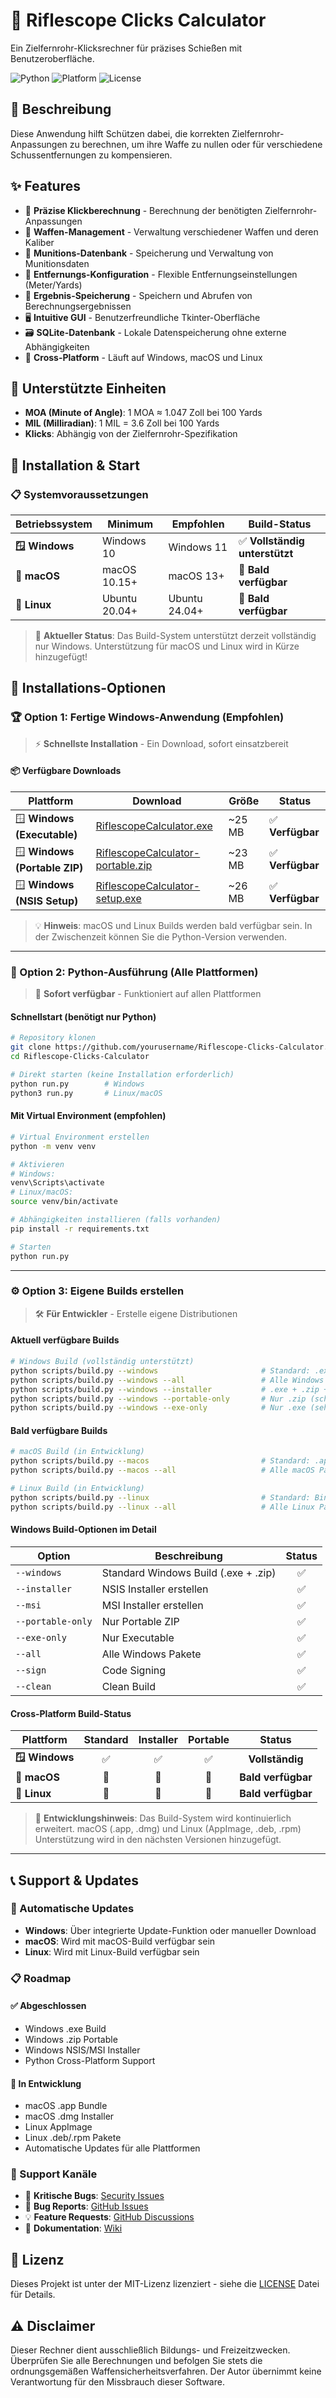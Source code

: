 # 🎯 Riflescope Clicks Calculator

Ein Zielfernrohr-Klicksrechner für präzises Schießen mit Benutzeroberfläche.

![Python](https://img.shields.io/badge/Python-3.8+-blue.svg)
![Platform](https://img.shields.io/badge/Platform-Windows%20%7C%20macOS%20%7C%20Linux-lightgrey.svg)
![License](https://img.shields.io/badge/License-MIT-green.svg)

## 📖 Beschreibung

Diese Anwendung hilft Schützen dabei, die korrekten Zielfernrohr-Anpassungen zu berechnen, um ihre Waffe zu nullen oder für verschiedene Schussentfernungen zu kompensieren.

## ✨ Features

- 🎯 **Präzise Klickberechnung** - Berechnung der benötigten Zielfernrohr-Anpassungen
- 🔫 **Waffen-Management** - Verwaltung verschiedener Waffen und deren Kaliber
- 🎯 **Munitions-Datenbank** - Speicherung und Verwaltung von Munitionsdaten
- 📏 **Entfernungs-Konfiguration** - Flexible Entfernungseinstellungen (Meter/Yards)
- 💾 **Ergebnis-Speicherung** - Speichern und Abrufen von Berechnungsergebnissen
- 🖥️ **Intuitive GUI** - Benutzerfreundliche Tkinter-Oberfläche
- 🗃️ **SQLite-Datenbank** - Lokale Datenspeicherung ohne externe Abhängigkeiten
- 📱 **Cross-Platform** - Läuft auf Windows, macOS und Linux

## 🎯 Unterstützte Einheiten

- **MOA (Minute of Angle)**: 1 MOA ≈ 1.047 Zoll bei 100 Yards
- **MIL (Milliradian)**: 1 MIL = 3.6 Zoll bei 100 Yards
- **Klicks**: Abhängig von der Zielfernrohr-Spezifikation

## 🚀 Installation & Start

### 📋 Systemvoraussetzungen

| Betriebssystem | Minimum | Empfohlen | Build-Status |
|----------------|---------|-----------|--------------|
| **🪟 Windows** | Windows 10 | Windows 11 | ✅ **Vollständig unterstützt** |
| **🍎 macOS** | macOS 10.15+ | macOS 13+ | 🔄 **Bald verfügbar** |
| **🐧 Linux** | Ubuntu 20.04+ | Ubuntu 24.04+ | 🔄 **Bald verfügbar** |

> 📢 **Aktueller Status**: Das Build-System unterstützt derzeit vollständig nur Windows. Unterstützung für macOS und Linux wird in Kürze hinzugefügt!

## 💾 Installations-Optionen

### 🏆 Option 1: Fertige Windows-Anwendung (Empfohlen)

> ⚡ **Schnellste Installation** - Ein Download, sofort einsatzbereit

#### 📦 Verfügbare Downloads

| Plattform | Download | Größe | Status |
|-----------|----------|-------|--------|
| 🪟 **Windows (Executable)** | [RiflescopeCalculator.exe](./dist/RiflescopeCalculator.exe) | ~25 MB | ✅ **Verfügbar** |
| 🪟 **Windows (Portable ZIP)** | [RiflescopeCalculator-portable.zip](./dist/RiflescopeCalculator-portable.zip) | ~23 MB | ✅ **Verfügbar** |
| 🪟 **Windows (NSIS Setup)** | [RiflescopeCalculator-setup.exe](./dist/RiflescopeCalculator-setup.exe) | ~26 MB | ✅ **Verfügbar** |

> 💡 **Hinweis**: macOS und Linux Builds werden bald verfügbar sein. In der Zwischenzeit können Sie die Python-Version verwenden.

---

### 🐍 Option 2: Python-Ausführung (Alle Plattformen)

> 🔧 **Sofort verfügbar** - Funktioniert auf allen Plattformen

#### Schnellstart (benötigt nur Python)
```bash
# Repository klonen
git clone https://github.com/yourusername/Riflescope-Clicks-Calculator.git
cd Riflescope-Clicks-Calculator

# Direkt starten (keine Installation erforderlich)
python run.py        # Windows
python3 run.py       # Linux/macOS
```

#### Mit Virtual Environment (empfohlen)
```bash
# Virtual Environment erstellen
python -m venv venv

# Aktivieren
# Windows:
venv\Scripts\activate
# Linux/macOS:
source venv/bin/activate

# Abhängigkeiten installieren (falls vorhanden)
pip install -r requirements.txt

# Starten
python run.py
```

---

### ⚙️ Option 3: Eigene Builds erstellen

> 🛠️ **Für Entwickler** - Erstelle eigene Distributionen

#### Aktuell verfügbare Builds

```bash
# Windows Build (vollständig unterstützt)
python scripts/build.py --windows                       # Standard: .exe + .zip
python scripts/build.py --windows --all                 # Alle Windows Pakete
python scripts/build.py --windows --installer           # .exe + .zip + NSIS Installer
python scripts/build.py --windows --portable-only       # Nur .zip (schnell)
python scripts/build.py --windows --exe-only            # Nur .exe (sehr schnell)
```

#### Bald verfügbare Builds

```bash
# macOS Build (in Entwicklung)
python scripts/build.py --macos                         # Standard: .app + .dmg
python scripts/build.py --macos --all                   # Alle macOS Pakete

# Linux Build (in Entwicklung)  
python scripts/build.py --linux                         # Standard: Binary + .deb
python scripts/build.py --linux --all                   # Alle Linux Pakete
```

#### Windows Build-Optionen im Detail

| Option | Beschreibung | Status |
|--------|--------------|:------:|
| `--windows` | Standard Windows Build (.exe + .zip) | ✅ |
| `--installer` | NSIS Installer erstellen | ✅ |
| `--msi` | MSI Installer erstellen | ✅ |
| `--portable-only` | Nur Portable ZIP | ✅ |
| `--exe-only` | Nur Executable | ✅ |
| `--all` | Alle Windows Pakete | ✅ |
| `--sign` | Code Signing | ✅ |
| `--clean` | Clean Build | ✅ |

#### Cross-Platform Build-Status

| Plattform | Standard | Installer | Portable | Status |
|-----------|:--------:|:---------:|:--------:|:------:|
| **🪟 Windows** | ✅ | ✅ | ✅ | **Vollständig** |
| **🍎 macOS** | 🔄 | 🔄 | 🔄 | **Bald verfügbar** |
| **🐧 Linux** | 🔄 | 🔄 | 🔄 | **Bald verfügbar** |

> 🚧 **Entwicklungshinweis**: Das Build-System wird kontinuierlich erweitert. macOS (.app, .dmg) und Linux (AppImage, .deb, .rpm) Unterstützung wird in den nächsten Versionen hinzugefügt.

---

## 📞 Support & Updates

### 🔄 Automatische Updates

- **Windows**: Über integrierte Update-Funktion oder manueller Download
- **macOS**: Wird mit macOS-Build verfügbar sein
- **Linux**: Wird mit Linux-Build verfügbar sein

### 📋 Roadmap

#### ✅ Abgeschlossen
- Windows .exe Build
- Windows .zip Portable
- Windows NSIS/MSI Installer
- Python Cross-Platform Support

#### 🔄 In Entwicklung
- macOS .app Bundle
- macOS .dmg Installer
- Linux AppImage
- Linux .deb/.rpm Pakete
- Automatische Updates für alle Plattformen

### 🐛 Support Kanäle

- 🚨 **Kritische Bugs**: [Security Issues](https://github.com/yourusername/Riflescope-Clicks-Calculator/security/advisories)
- 🐛 **Bug Reports**: [GitHub Issues](https://github.com/yourusername/Riflescope-Clicks-Calculator/issues/new?template=bug_report.md)
- 💡 **Feature Requests**: [GitHub Discussions](https://github.com/yourusername/Riflescope-Clicks-Calculator/discussions/new?category=ideas)
- 📖 **Dokumentation**: [Wiki](https://github.com/yourusername/Riflescope-Clicks-Calculator/wiki)

## 📄 Lizenz

Dieses Projekt ist unter der MIT-Lizenz lizenziert - siehe die [LICENSE](LICENSE) Datei für Details.

## ⚠️ Disclaimer

Dieser Rechner dient ausschließlich Bildungs- und Freizeitzwecken. Überprüfen Sie alle Berechnungen und befolgen Sie stets die ordnungsgemäßen Waffensicherheitsverfahren. Der Autor übernimmt keine Verantwortung für den Missbrauch dieser Software.
